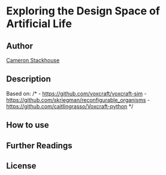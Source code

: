# Exploring the Design Space of Artificial Life

## Author
[Cameron Stackhouse](https://github.com/cameronstackhouse)

## Description

Based on:
/*
    - https://github.com/voxcraft/voxcraft-sim
    - https://github.com/skriegman/reconfigurable_organisms
    - https://github.com/caitlingrasso/Voxcraft-python
*/
## How to use

## Further Readings

## License
